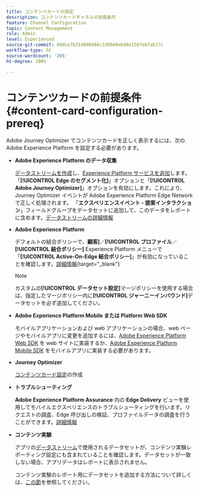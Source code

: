 ```yaml
---
title: コンテンツカードの設定
description: コンテンツカードチャネルの前提条件
feature: Channel Configuration
topic: Content Management
role: Admin
level: Experienced
source-git-commit: d4dce7b31d898d86c330048e6d0a1587e87a617c
workflow-type: ht
source-wordcount: '265'
ht-degree: 100%

---
```


# コンテンツカードの前提条件 {#content-card-configuration-prereq}

Adobe Journey Optimizer でコンテンツカードを正しく表示するには、次の Adobe Experience Platform を設定する必要があります。

* **Adobe Experience Platform のデータ収集**

  [データストリームを作成](https://experienceleague.adobe.com/ja/docs/experience-platform/datastreams/configure)し、[Experience Platform サービスを追加](https://experienceleague.adobe.com/ja/docs/experience-platform/datastreams/configure#aep)します。「**[!UICONTROL Edge のセグメント化]**」オプションと「**[!UICONTROL Adobe Journey Optimizer]**」オプションを有効にします。これにより、Journey Optimizer イベントが Adobe Experience Platform Edge Network で正しく処理されます。
「**エクスペリエンスイベント - 提案インタラクション**」フィールドグループをデータセットに追加して、このデータをレポートに含めます。[データストリームの詳細情報](https://experienceleague.adobe.com/ja/docs/experience-platform/datastreams/configure)

* **Adobe Experience Platform**

  デフォルトの結合ポリシーで、**顧客]**／**[!UICONTROL プロファイル**／**[!UICONTROL 結合ポリシー]** Experience Platform メニューで「**[!UICONTROL Active-On-Edge 結合ポリシー]**」が有効になっていることを確認します。[詳細情報](https://experienceleague.adobe.com/docs/experience-platform/profile/merge-policies/ui-guide.html?lang=ja#configure){target="_blank"}

  >[!NOTE]
  >
  >カスタムの&#x200B;**[!UICONTROL データセット設定]**&#x200B;マージポリシーを使用する場合は、指定したマージポリシー内に&#x200B;**[!UICONTROL ジャーニーインバウンド]**&#x200B;データセットを必ず追加してください。

* **Adobe Experience Platform Mobile または Platform Web SDK**

  モバイルアプリケーションおよび web アプリケーションの場合、web ページやモバイルアプリに変更を追加するには、[Adobe Experience Platform Web SDK](https://experienceleague.adobe.com/ja/docs/platform-learn/implement-web-sdk/overview) を web サイトに実装するか、[Adobe Experience Platform Mobile SDK](https://developer.adobe.com/client-sdks/home/) をモバイルアプリに実装する必要があります。

* **Journey Optimizer**

  [コンテンツカード設定](#content-card-configuration)の作成

* **トラブルシューティング**

  **Adobe Experience Platform Assurance** 内の **Edge Delivery** ビューを使用してモバイルエクスペリエンスのトラブルシューティングを行います。リクエストの調査、Edge 呼び出しの検証、プロファイルデータの調査を行うことができます。[詳細情報](https://experienceleague.adobe.com/ja/docs/experience-platform/assurance/view/edge-delivery)

* **コンテンツ実験**

  アプリの[データストリーム](https://experienceleague.adobe.com/ja/docs/experience-platform/datastreams/overview#_blank)で使用されるデータセットが、コンテンツ実験レポーティング設定にも含まれていることを確認します。データセットが一致しない場合、アプリデータはレポートに表示されません。

  コンテンツ実験のレポート用にデータセットを追加する方法について詳しくは、[この節](../reports/reporting-configuration.md)を参照してください。
